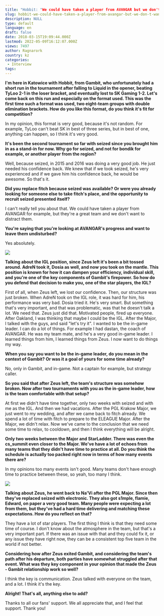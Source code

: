 ```yaml
---
title: "Hobbit: "We could have taken a player from AVANGAR but we don't want to distract them""
slug: hobbit-we-could-have-taken-a-player-from-avangar-but-we-don-t-want-to-distract-them
description: NULL
type: default
language: en
draft: false
date: 2018-03-15T19:09:44.000Z
lastmod: 2022-05-09T16:12:07.000Z
views: 7497
author: Ragnarork
country: kz
categories:
 - Interview
tags:
---
```

**I'm here in Katowice with Hobbit, from Gambit, who unfortunately had a short run in the tournament after falling to Liquid in the opener, beating TyLoo 2-1 in the loser bracket, and eventually lost to SK Gaming 1-2\. Let's come back on this run and especially on the format used. This was the first time such a format was used, two eight-team groups with double elimination brackets. How do you like this format, do you think it's fit for competition?**

In my opinion, this format is very good, because it's not random. For example, TyLoo can't beat SK in best of three series, but in best of one, anything can happen, so I think it's very good.

**It's been the second tournament so far with seized since you brought him in as a stand-in for now. Why go for seized, and not for bondik for example, or another player from the region?**

Well, because seized, in 2015 and 2016 was doing a very good job. He just needed his confidence back. We knew that if we took seized, he's very experienced and if we gave him his confidence back, he would be awesome. So that's it.

**Did you replace fitch because seized was available? Or were you already looking for someone else to take fitch's place, and the opportunity to recruit seized presented itself?**

I can't really tell you about that. We could have taken a player from AVANGAR for example, but they're a great team and we don't want to distract them. 

**You're saying that you're looking at AVANGAR's progress and want to leave them undisturbed?** 

Yes absolutely.

![](https://flickshot-ue.s3.eu-west-2.amazonaws.com/flickshot/article/5a9bd0476a74a/images/Ag7mZLqdlPAwVKZ5TDQsNhRTQyGtakAFqptBWj2g.jpeg)

**Talking about the IGL position, since Zeus left it's been a bit tossed around. AdreN took it, Dosia as well, and now you took on the mantle. This position is known for how it can dampen your efficiency, individual skill, and you're one of the key components of Gambit's firepower. So how do you defend that decision to make you, one of the star players, the IGL?**

First of all, when Zeus left, we lost our confidence. Then, our structure was just broken. When AdreN took on the IGL role, it was hard for him, his performance was very bad. Dosia tried it. He's very smart. But something that's very important, and that was problematic, was that he doesn't talk a lot. We need that. Zeus just did that. Motivated people, fired up everyone. After Oakland, I was thinking that maybe I could be the IGL. After the Major, I talked with the guys, and said "let's try it". I wanted to be the in-game leader. I can do a lot of things. For example I had dastan, the coach of AVANGAR. He was my team mate, and he's a very good in-game leader. I learned things from him, I learned things from Zeus. I now want to do things my way. 

**When you say you want to be the in-game leader, do you mean in the context of Gambit? Or was it a goal of yours for some time already?**

No, only in Gambit, and in-game. Not a captain for example, but strategy caller.

**So you said that after Zeus left, the team's structure was somehow broken. Now after two tournaments with you as the in-game leader, how is the team comfortable with that setup?**

At first we didn't have time together, only two weeks with seized and with me as the IGL. And then we had vacations. After the PGL Krakow Major, we just went to my wedding, and after we came back to fitch already. We spend a lot of time with fitch to prepare to the ELEAGUE Major. After the Major, we didn't relax. Now we've came to the conclusion that we need some time to relax, to cooldown, and then I think everything will be alright.

**Only two weeks between the Major and StarLadder. There was even the cs\_summit even closer to the Major. We've have a lot of echoes from many teams that they didn't have time to practice at all. Do you think the schedule is actually too packed right now in terms of how many events there are?**

In my opinions too many events isn't good. Many teams don't have enough time to practice between these, so yeah, too many I think.

![](https://flickshot-ue.s3.eu-west-2.amazonaws.com/flickshot/article/5a9bd0476a74a/images/z0vH0vBI2QIaEGzDP8hruS9oU7mQ3eTXF2J2NZYB.jpeg)

**Talking about Zeus, he went back to Na'Vi after the PGL Major. Since then they've replaced seized with electronic. They also got s1mple, flamie, Edward, on paper a very good team. Many people were expecting a lot from them, but they've had a hard time delivering and matching these expectations. How do you reflect on that?**

They have a lot of star players. The first thing I think is that they need some time of course. I don't know about the atmosphere in the team, but that's a very important part. If there was an issue with that and they could fix it, or any issue they have right now, they can be a consistent top five team in the world if not better.

**Considering how after Zeus exited Gambit, and considering the team's path after his departure, both parties have somewhat struggled after that event. What was they key component in your opinion that made the Zeus - Gambit relationship work so well?**

I think the key is communication. Zeus talked with everyone on the team, and a lot. I think it's the key.

**Alright! That's all, anything else to add?**

Thanks to all our fans' support. We all appreciate that, and I feel that support. Thank you!
